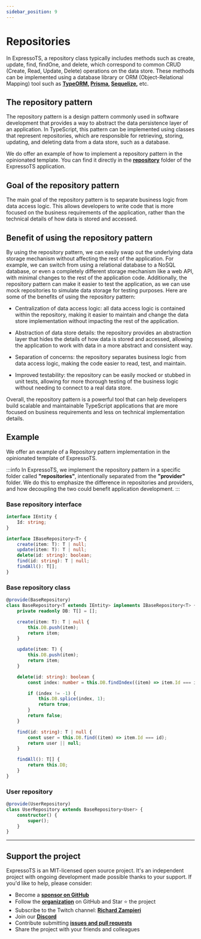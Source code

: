 ```yaml
---
sidebar_position: 9
---
```


# Repositories

In ExpressoTS, a repository class typically includes methods such as create, update, find, findOne, and delete, which correspond to common CRUD (Create, Read, Update, Delete) operations on the data store. These methods can be implemented using a database library or ORM (Object-Relational Mapping) tool such as **[TypeORM](https://typeorm.io/), [Prisma](https://www.prisma.io/), [Sequelize](https://sequelize.org/),** etc.

## The repository pattern

The repository pattern is a design pattern commonly used in software development that provides a way to abstract the data persistence layer of an application. In TypeScript, this pattern can be implemented using classes that represent repositories, which are responsible for retrieving, storing, updating, and deleting data from a data store, such as a database.

We do offer an example of how to implement a repository pattern in the opinionated template. You can find it directly in the **[repository](https://github.com/expressots/expressots/tree/main/templates/opinionated/src/repositories)** folder of the ExpressoTS application.

## Goal of the repository pattern

The main goal of the repository pattern is to separate business logic from data access logic. This allows developers to write code that is more focused on the business requirements of the application, rather than the technical details of how data is stored and accessed.

## Benefit of using the repository pattern

By using the repository pattern, we can easily swap out the underlying data storage mechanism without affecting the rest of the application. For example, we can switch from using a relational database to a NoSQL database, or even a completely different storage mechanism like a web API, with minimal changes to the rest of the application code. Additionally, the repository pattern can make it easier to test the application, as we can use mock repositories to simulate data storage for testing purposes. Here are some of the benefits of using the repository pattern:

-   Centralization of data access logic: all data access logic is contained within the repository, making it easier to maintain and change the data store implementation without impacting the rest of the application.

-   Abstraction of data store details: the repository provides an abstraction layer that hides the details of how data is stored and accessed, allowing the application to work with data in a more abstract and consistent way.

-   Separation of concerns: the repository separates business logic from data access logic, making the code easier to read, test, and maintain.

-   Improved testability: the repository can be easily mocked or stubbed in unit tests, allowing for more thorough testing of the business logic without needing to connect to a real data store.

Overall, the repository pattern is a powerful tool that can help developers build scalable and maintainable TypeScript applications that are more focused on business requirements and less on technical implementation details.

## Example

We offer an example of a Repository pattern implementation in the opinionated template of ExpressoTS.

:::info
In ExpressoTS, we implement the repository pattern in a specific folder called **"repositories"**, intentionally separated from the **"provider"** folder. We do this to emphasize the difference in repositories and providers, and how decoupling the two could benefit application development.
:::

### Base repository interface

```typescript
interface IEntity {
    Id: string;
}

interface IBaseRepository<T> {
    create(item: T): T | null;
    update(item: T): T | null;
    delete(id: string): boolean;
    find(id: string): T | null;
    findAll(): T[];
}
```

### Base repository class

```typescript
@provide(BaseRepository)
class BaseRepository<T extends IEntity> implements IBaseRepository<T> {
    private readonly DB: T[] = [];

    create(item: T): T | null {
        this.DB.push(item);
        return item;
    }

    update(item: T) {
        this.DB.push(item);
        return item;
    }

    delete(id: string): boolean {
        const index: number = this.DB.findIndex((item) => item.Id === id);

        if (index != -1) {
            this.DB.splice(index, 1);
            return true;
        }
        return false;
    }

    find(id: string): T | null {
        const user = this.DB.find((item) => item.Id === id);
        return user || null;
    }

    findAll(): T[] {
        return this.DB;
    }
}
```

### User repository

```typescript
@provide(UserRepository)
class UserRepository extends BaseRepository<User> {
    constructor() {
        super();
    }
}
```

---

## Support the project

ExpressoTS is an MIT-licensed open source project. It's an independent project with ongoing development made possible thanks to your support. If you'd like to help, please consider:

-   Become a **[sponsor on GitHub](https://github.com/sponsors/expressots)**
-   Follow the **[organization](https://github.com/expressots)** on GitHub and Star ⭐ the project
-   Subscribe to the Twitch channel: **[Richard Zampieri](https://www.twitch.tv/richardzampieri)**
-   Join our **[Discord](https://discord.com/invite/PyPJfGK)**
-   Contribute submitting **[issues and pull requests](https://github.com/expressots/expressots/issues/new/choose)**
-   Share the project with your friends and colleagues
